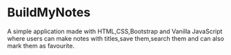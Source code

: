 # BuildMyNotes
A simple application made with HTML,CSS,Bootstrap and Vanilla JavaScript where users can make notes with titles,save them,search them and can also mark them as favourite.
